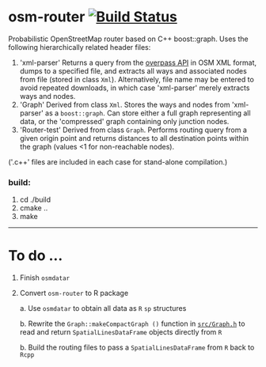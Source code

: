 # osm-router [![Build Status](https://travis-ci.org/osm-router/osm-router.svg?branch=master)](https://travis-ci.org/osm-router/osm-router)

Probabilistic OpenStreetMap router based on C++ boost::graph. Uses the following hierarchically related header files:

1. 'xml-parser' Returns a query from the [overpass API](http://overpass-api.de) in OSM XML format, dumps to a specified file, and extracts all
   ways and associated nodes from file (stored in class `Xml`). Alternatively, file name may be entered to avoid repeated downloads, in which
   case 'xml-parser' merely extracts ways and nodes.
2. 'Graph' Derived from class `Xml`. Stores the ways and nodes from 'xml-parser' as a `boost::graph`. Can store either a full graph
   representing all data, or the 'compressed' graph containing only junction nodes.
3. 'Router-test' Derived from class `Graph`. Performs routing query from a given origin point and returns distances to all destination points
   within the graph (values <1 for non-reachable nodes).

('.c++' files are included in each case for stand-alone compilation.)

### build:
1. cd ./build  
2. cmake ..  
3. make

------

# To do ...

1. Finish `osmdatar`

2. Convert `osm-router` to R package

    a. Use `osmdatar` to obtain all data as `R` `sp` structures

    b. Rewrite the `Graph::makeCompactGraph ()` function in 
    [`src/Graph.h`](https://github.com/osm-router/osm-router/blob/master/src/Graph.h) to read and return `SpatialLinesDataFrame` objects
    directly from `R`

    b. Build the routing files to pass a `SpatialLinesDataFrame` from `R` back to `Rcpp`
